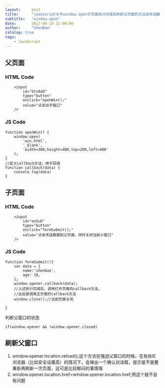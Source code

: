 ```yaml
---
layout:     post
title:      "javascript关于window.open子页面执行完成后刷新父页面的方法及传送数据给父页面"
subtitle:   "window.open"
date:       2017-04-19 22:00:00
author:     "ShenBao"
catalog: true
tags:
    - JavaScript
---
```



## 父页面

### HTML Code

```
    <input 
        id="btnAdd"
        type="button"
        onclick="openWin();"
        value="点击出子窗口"
    />
```
### JS Code
```
function openWin() {
    window.open(
        'win.html',
        '_blank',
        'width=300,height=400,top=200,left=400'
    );
}
//定义callback方法，用于回调
function callback(data) {
    console.log(data)
}

```

## 子页面

### HTML Code

```
    <input 
        id="onSub" 
        type="button"
        onclick="formSubmit();"
        value="点击传送数据到父页面，同时关闭当前小窗口" 
    />
```
### JS Code
```
function formSubmit(){
    var data = {
        name:'shenbao',
        age: 18,
    };
    window.opener.callback(data);
    //上述执行完成后，调用打开页面的callback方法，
    //此处是调用主页面的callback方法
    window.close();//当前页面关闭

}
```

判断父窗口的状态

```
if(window.opener && !window.opener.closed)
```



## 刷新父窗口

1. window.opener.location.reload();这个方法在强迫父窗口的时候，在有些IE浏览器（比如安全设置高）的情况下，会弹出一个确认对话框，提示是不是要重新再刷新一次页面，这可是比较郁闷的事情哦
2. window.opener.location.href=window.opener.location.href;用这个就不会有问题




